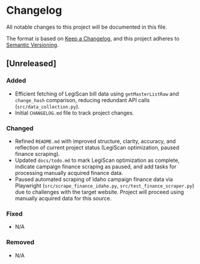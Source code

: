 # Changelog
All notable changes to this project will be documented in this file.

The format is based on [Keep a Changelog](https://keepachangelog.com/en/1.0.0/),
and this project adheres to [Semantic Versioning](https://semver.org/spec/v2.0.0.html).

## [Unreleased]

### Added
- Efficient fetching of LegiScan bill data using `getMasterListRaw` and `change_hash` comparison, reducing redundant API calls (`src/data_collection.py`).
- Initial `CHANGELOG.md` file to track project changes.

### Changed
- Refined `README.md` with improved structure, clarity, accuracy, and reflection of current project status (LegiScan optimization, paused finance scraping).
- Updated `docs/todo.md` to mark LegiScan optimization as complete, indicate campaign finance scraping as paused, and add tasks for processing manually acquired finance data.
- Paused automated scraping of Idaho campaign finance data via Playwright (`src/scrape_finance_idaho.py`, `src/test_finance_scraper.py`) due to challenges with the target website. Project will proceed using manually acquired data for this source.

### Fixed
- N/A

### Removed
- N/A 